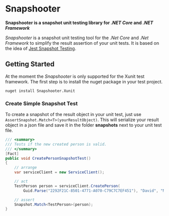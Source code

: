# Snapshooter

**Snapshooter is a snapshot unit testing library for _.NET Core_ and _.NET Framework_**

_Snapshooter_ is a snapshot unit testing tool for the _.Net Core_ and _.Net Framework_ to simplify the result assertion of your unit tests. It is based on the idea of [Jest Snapshot Testing](https://jestjs.io/docs/en/snapshot-testing/).

## Getting Started

At the moment the _Snapshooter_ is only supported for the Xunit test framework. 
The first step is to install the nuget package in your test project. 

```
nuget install Snapshooter.Xunit
```

### Create Simple Snapshot Test
To create a snapshot of the result object in your unit test, just use `AssertSnapshot.Match<T>(yourResultObject)`. This will serialize your result object in a json file and save it in the folder __snapshots__ next to your unit test file.

```csharp
/// <summary>
/// Tests if the new created person is valid.
/// </summary>
[Fact]
public void CreatePersonSnapshotTest()
{
	// arrange
	var serviceClient = new ServiceClient();

	// act
	TestPerson person = serviceClient.CreatePerson(
		Guid.Parse("2292F21C-8501-4771-A070-C79C7C7EF451"), "David", "Mustermann");

	// assert
	Snapshot.Match<TestPerson>(person);
}
```

